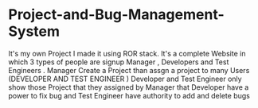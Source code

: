 # Project-and-Bug-Management-System
It's my own Project I made it using ROR stack. It's a complete Website in which 3 types of people are signup Manager , Developers and Test Engineers . Manager Create a Project than assgn a project to many Users (DEVELOPER AND TEST ENGINEER ) Developer and Test Engineer only show those  Project that they assigned by Manager that Developer have a power to fix bug and Test Engineer have authority to add and delete bugs 
